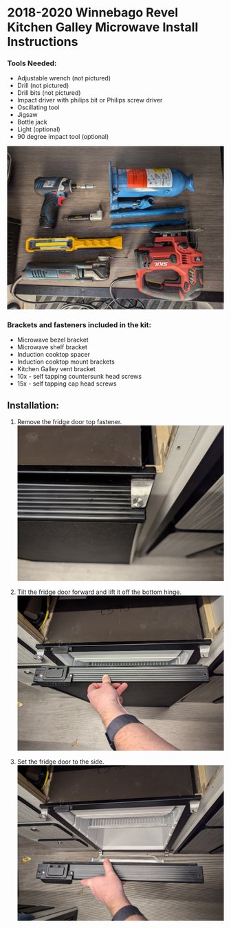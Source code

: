 # 2018-2020 Winnebago Revel Kitchen Galley Microwave Install Instructions

### Tools Needed:

- Adjustable wrench (not pictured)
- Drill (not pictured)
- Drill bits (not pictured)
- Impact driver with philips bit or Philips screw driver 
- Oscillating tool
- Jigsaw
- Bottle jack
- Light (optional)
- 90 degree impact tool (optional)

![1-tools.jpg](2018-2020-Winnebago-Revel-Kitchen-Galley-Microwave-Install-Instructions-images/1-tools.jpg)

### Brackets and fasteners included in the kit:

- Microwave bezel bracket
- Microwave shelf bracket
- Induction cooktop spacer
- Induction cooktop mount brackets
- Kitchen Galley vent bracket
- 10x - self tapping countersunk head screws
- 15x - self tapping cap head screws

## Installation:

1. Remove the fridge door top fastener.
![3-remove-fridge-door-top-fastener.jpg](2018-2020-Winnebago-Revel-Kitchen-Galley-Microwave-Install-Instructions-images/3-remove-fridge-door-top-fastener.jpg)

2. Tilt the fridge door forward and lift it off the bottom hinge.
![4-begin-removing-fridge-door.jpg](2018-2020-Winnebago-Revel-Kitchen-Galley-Microwave-Install-Instructions-images/4-begin-removing-fridge-door.jpg)

3. Set the fridge door to the side.
![5-remove-fridge-door.jpg](2018-2020-Winnebago-Revel-Kitchen-Galley-Microwave-Install-Instructions-images/5-remove-fridge-door.jpg)